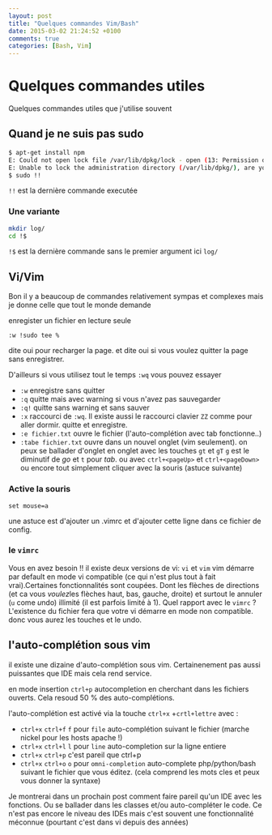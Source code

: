 ```yaml
---
layout: post
title: "Quelques commandes Vim/Bash"
date: 2015-03-02 21:24:52 +0100
comments: true
categories: [Bash, Vim]
---
```


# Quelques commandes utiles 
Quelques commandes utiles que j'utilise souvent

## Quand je ne suis pas sudo

``` bash
$ apt-get install npm
E: Could not open lock file /var/lib/dpkg/lock - open (13: Permission denied)
E: Unable to lock the administration directory (/var/lib/dpkg/), are you root?
$ sudo !!
```
`!!` est la dernière commande executée

### Une variante
``` bash
mkdir log/
cd !$ 
```
`!$` est la dernière commande sans le premier argument ici `log/`

## Vi/Vim
Bon il y a beaucoup de commandes relativement sympas et complexes mais je donne celle que tout le monde demande

enregister un fichier en lecture seule
```
:w !sudo tee %
```

dite oui pour recharger la page. et dite oui si vous voulez quitter la page sans enregistrer.

D'ailleurs si vous utilisez tout le temps `:wq` vous pouvez essayer

 - `:w` enregistre sans quitter
 - `:q` quitte mais avec warning si vous n'avez pas sauvegarder
 - `:q!` quitte sans warning et sans sauver
 - `:x` raccourci de `:wq`. Il existe aussi le raccourci clavier `ZZ` comme pour aller dormir. quitte et enregistre.
 - `:e fichier.txt` ouvre le fichier (l'auto-complétion avec tab fonctionne..)
 - `:tabe fichier.txt` ouvre dans un nouvel onglet (vim seulement). on peux se ballader d'onglet en onglet avec les touches `gt` et `gT` `g` est le diminutif de *go* et `t` pour *tab*. ou avec `ctrl+<pageUp>` et `ctrl+<pageDown>` ou encore tout simplement cliquer avec la souris (astuce suivante)

### Active la souris
``` 
set mouse=a
```
une astuce est d'ajouter un .vimrc et d'ajouter cette ligne dans ce fichier de config.

### le `vimrc` 
Vous en avez besoin !! il existe deux versions de vi: `vi` et `vim` vim démarre par default en mode vi compatible (ce qui n'est plus tout à fait vrai).Certaines fonctionnalités sont coupées. Dont les flèches de directions (et ca vous *voulez*les flèches haut, bas, gauche, droite) et surtout le annuler (`u` come *u*ndo) illimité (il est parfois limité à 1). Quel rapport avec le `vimrc` ? L'existence du fichier fera que votre vi démarre en mode non compatible. donc vous aurez les touches et le undo.

## l'auto-complétion sous vim

il existe une dizaine d'auto-complétion sous vim. Certainenement pas aussi puissantes que IDE mais cela rend service.

en mode insertion `ctrl+p` autocompletion en cherchant dans les fichiers ouverts. Cela resoud 50 % des auto-complétions.

l'auto-complétion est activé via la touche `ctrl+x` +`crtl+lettre` avec :

* `ctrl+x` `ctrl+f` `f` pour `file` auto-complétion suivant le fichier (marche nickel pour les hosts apache !)
* `ctrl+x` `ctrl+l` `l` pour `line` auto-completion sur la ligne entiere
* `ctrl+x` `ctrl+p` c'est pareil que ctrl+p 
* `ctrl+x` `ctrl+o` `o` pour `omni-completion` auto-complete php/python/bash suivant le fichier que vous éditez. (cela comprend les mots cles et peux vous donner la syntaxe)

Je montrerai dans un prochain post comment faire pareil qu'un IDE avec les fonctions. Ou se ballader dans les classes et/ou auto-compléter le code. Ce n'est pas encore le niveau des IDEs mais c'est souvent une fonctionnalité méconnue (pourtant c'est dans vi depuis des années)

